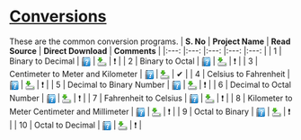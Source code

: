 # [Conversions](https://github.com/diluteoxygen/C-Projects/tree/main/Projects/%5BC%5D%20Conversions)
These are the common conversion programs.
| **S. No** 	| **Project Name** 	| **Read Source** 	| **Direct Download** 	| **Comments** 	|
|:---:	|:---:	|:---:	|:---:	|:---:	|
| 1 	| Binary to Decimal 	| <a href="INSERT LINK"   target="blank"><img align="center"   src="https://raw.githubusercontent.com/Pireo/hello-world/master/Help%20book.gif"   /></a> 	| <a href="INSERT LINK"   target="blank"><img align="center"   src="https://raw.githubusercontent.com/Pireo/hello-world/master/Download.gif"   /></a> 	| ❗ 	|
| 2 	| Binary to Octal 	| <a href="INSERT LINK"   target="blank"><img align="center"   src="https://raw.githubusercontent.com/Pireo/hello-world/master/Help%20book.gif"   /></a> 	| <a href="INSERT LINK"   target="blank"><img align="center"   src="https://raw.githubusercontent.com/Pireo/hello-world/master/Download.gif"   /></a> 	| ❗ 	|
| 3 	| Centimeter to Meter and Kilometer 	| <a href="INSERT LINK"   target="blank"><img align="center"   src="https://raw.githubusercontent.com/Pireo/hello-world/master/Help%20book.gif"   /></a> 	| <a href="INSERT LINK"   target="blank"><img align="center"   src="https://raw.githubusercontent.com/Pireo/hello-world/master/Download.gif"   /></a> 	| ✔ 	|
| 4 	| Celsius to Fahrenheit 	| <a href="INSERT LINK"   target="blank"><img align="center"   src="https://raw.githubusercontent.com/Pireo/hello-world/master/Help%20book.gif"   /></a> 	| <a href="INSERT LINK"   target="blank"><img align="center"   src="https://raw.githubusercontent.com/Pireo/hello-world/master/Download.gif"   /></a> 	| ❗ 	|
| 5 	| Decimal to Binary Number 	| <a href="INSERT LINK"   target="blank"><img align="center"   src="https://raw.githubusercontent.com/Pireo/hello-world/master/Help%20book.gif"   /></a> 	| <a href="INSERT LINK"   target="blank"><img align="center"   src="https://raw.githubusercontent.com/Pireo/hello-world/master/Download.gif"   /></a> 	| ❗ 	|
| 6 	| Decimal to Octal Number 	| <a href="INSERT LINK"   target="blank"><img align="center"   src="https://raw.githubusercontent.com/Pireo/hello-world/master/Help%20book.gif"   /></a> 	| <a href="INSERT LINK"   target="blank"><img align="center"   src="https://raw.githubusercontent.com/Pireo/hello-world/master/Download.gif"   /></a> 	| ❗ 	|
| 7 	| Fahrenheit to Celsius 	| <a href="INSERT LINK"   target="blank"><img align="center"   src="https://raw.githubusercontent.com/Pireo/hello-world/master/Help%20book.gif"   /></a> 	| <a href="INSERT LINK"   target="blank"><img align="center"   src="https://raw.githubusercontent.com/Pireo/hello-world/master/Download.gif"   /></a> 	| ❗ 	|
| 8 	| Kilometer to Meter Centimeter and Millimeter 	| <a href="INSERT LINK"   target="blank"><img align="center"   src="https://raw.githubusercontent.com/Pireo/hello-world/master/Help%20book.gif"   /></a> 	| <a href="INSERT LINK"   target="blank"><img align="center"   src="https://raw.githubusercontent.com/Pireo/hello-world/master/Download.gif"   /></a> 	| ❗ 	|
| 9 	| Octal to Binary 	| <a href="INSERT LINK"   target="blank"><img align="center"   src="https://raw.githubusercontent.com/Pireo/hello-world/master/Help%20book.gif"   /></a> 	| <a href="INSERT LINK"   target="blank"><img align="center"   src="https://raw.githubusercontent.com/Pireo/hello-world/master/Download.gif"   /></a> 	| ❗ 	|
| 10 	| Octal to Decimal 	| <a href="INSERT LINK"   target="blank"><img align="center"   src="https://raw.githubusercontent.com/Pireo/hello-world/master/Help%20book.gif"   /></a> 	| <a href="INSERT LINK"   target="blank"><img align="center"   src="https://raw.githubusercontent.com/Pireo/hello-world/master/Download.gif"   /></a> 	| ❗ 	|

